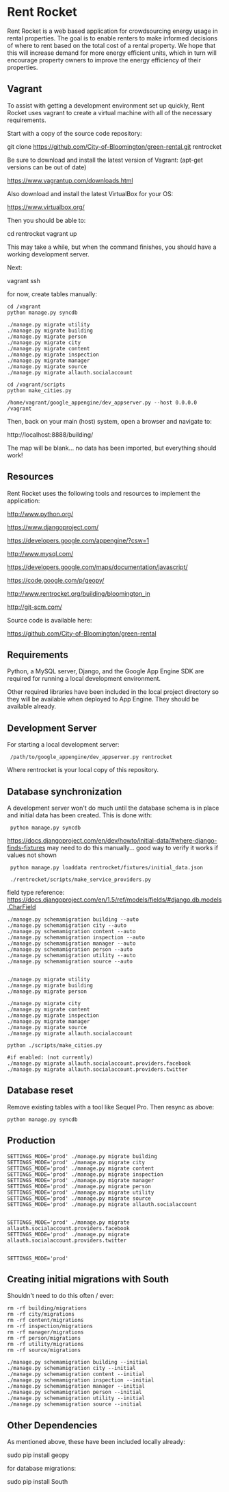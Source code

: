 Rent Rocket
============

Rent Rocket is a web based application for crowdsourcing energy usage in rental properties.  The goal is to enable renters to make informed decisions of where to rent based on the total cost of a rental property.  We hope that this will increase demand for more energy efficient units, which in turn will encourage property owners to improve the energy efficiency of their properties. 

Vagrant
-------------
To assist with getting a development environment set up quickly, Rent Rocket uses vagrant to create a virtual machine with all of the necessary requirements.

Start with a copy of the source code repository:

git clone https://github.com/City-of-Bloomington/green-rental.git rentrocket

Be sure to download and install the latest version of Vagrant:
(apt-get versions can be out of date)

https://www.vagrantup.com/downloads.html

Also download and install the latest VirtualBox for your OS:

https://www.virtualbox.org/

Then you should be able to:

cd rentrocket
vagrant up

This may take a while, but when the command finishes, you should have a working development server.

Next:

vagrant ssh

for now, create tables manually:

    cd /vagrant
    python manage.py syncdb

    ./manage.py migrate utility
    ./manage.py migrate building
    ./manage.py migrate person
    ./manage.py migrate city
    ./manage.py migrate content
    ./manage.py migrate inspection
    ./manage.py migrate manager
    ./manage.py migrate source
    ./manage.py migrate allauth.socialaccount

    cd /vagrant/scripts
    python make_cities.py

    /home/vagrant/google_appengine/dev_appserver.py --host 0.0.0.0 /vagrant



Then, back on your main (host) system, open a browser and navigate to:

http://localhost:8888/building/

The map will be blank... no data has been imported, but everything should work!

Resources
-----------------

Rent Rocket uses the following tools and resources to implement the application:

http://www.python.org/

https://www.djangoproject.com/

https://developers.google.com/appengine/?csw=1

http://www.mysql.com/

https://developers.google.com/maps/documentation/javascript/

https://code.google.com/p/geopy/

http://www.rentrocket.org/building/bloomington_in

http://git-scm.com/


Source code is available here:

https://github.com/City-of-Bloomington/green-rental

Requirements
-----------------

Python, a MySQL server, Django, and the Google App Engine SDK are required for running a local development environment. 

Other required libraries have been included in the local project directory so they will be available when deployed to App Engine.  They should be available already. 

Development Server
------------------------

For starting a local development server:

     /path/to/google_appengine/dev_appserver.py rentrocket

Where rentrocket is your local copy of this repository. 

Database synchronization
----------------------------------

A development server won't do much until the database schema is in place and initial data has been created.  This is done with:

     python manage.py syncdb

https://docs.djangoproject.com/en/dev/howto/initial-data/#where-django-finds-fixtures
may need to do this manually... good way to verify it works if values not shown

     python manage.py loaddata rentrocket/fixtures/initial_data.json

     ./rentrocket/scripts/make_service_providers.py
     
field type reference:
https://docs.djangoproject.com/en/1.5/ref/models/fields/#django.db.models.CharField

    ./manage.py schemamigration building --auto
    ./manage.py schemamigration city --auto
    ./manage.py schemamigration content --auto
    ./manage.py schemamigration inspection --auto
    ./manage.py schemamigration manager --auto
    ./manage.py schemamigration person --auto
    ./manage.py schemamigration utility --auto
    ./manage.py schemamigration source --auto


    ./manage.py migrate utility
    ./manage.py migrate building
    ./manage.py migrate person
    
    ./manage.py migrate city
    ./manage.py migrate content
    ./manage.py migrate inspection
    ./manage.py migrate manager
    ./manage.py migrate source
    ./manage.py migrate allauth.socialaccount

    python ./scripts/make_cities.py

    #if enabled: (not currently)
    ./manage.py migrate allauth.socialaccount.providers.facebook
    ./manage.py migrate allauth.socialaccount.providers.twitter


Database reset
----------------------------------

Remove existing tables with a tool like Sequel Pro.  Then resync as above:

    python manage.py syncdb


Production
-------------------

    SETTINGS_MODE='prod' ./manage.py migrate building
    SETTINGS_MODE='prod' ./manage.py migrate city
    SETTINGS_MODE='prod' ./manage.py migrate content
    SETTINGS_MODE='prod' ./manage.py migrate inspection
    SETTINGS_MODE='prod' ./manage.py migrate manager
    SETTINGS_MODE='prod' ./manage.py migrate person
    SETTINGS_MODE='prod' ./manage.py migrate utility
    SETTINGS_MODE='prod' ./manage.py migrate source
    SETTINGS_MODE='prod' ./manage.py migrate allauth.socialaccount


    SETTINGS_MODE='prod' ./manage.py migrate allauth.socialaccount.providers.facebook
    SETTINGS_MODE='prod' ./manage.py migrate allauth.socialaccount.providers.twitter


    SETTINGS_MODE='prod' 


Creating initial migrations with South
------------------------------------------

Shouldn't need to do this often / ever:

    rm -rf building/migrations
    rm -rf city/migrations
    rm -rf content/migrations
    rm -rf inspection/migrations
    rm -rf manager/migrations
    rm -rf person/migrations
    rm -rf utility/migrations
    rm -rf source/migrations

    ./manage.py schemamigration building --initial
    ./manage.py schemamigration city --initial
    ./manage.py schemamigration content --initial
    ./manage.py schemamigration inspection --initial
    ./manage.py schemamigration manager --initial
    ./manage.py schemamigration person --initial
    ./manage.py schemamigration utility --initial
    ./manage.py schemamigration source --initial



Other Dependencies
-----------------------

As mentioned above, these have been included locally already:

   sudo pip install geopy

for database migrations:

   sudo pip install South


